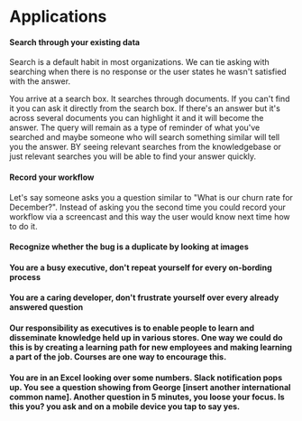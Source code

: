 # Applications

#### Search through your existing data

Search is a default habit in most organizations. We can tie asking with searching when there is no response or the user states he wasn't satisfied with the answer.

You arrive at a search box. It searches through documents. If you can't find it you can ask it directly from the search box. If there's an answer but it's across several documents you can highlight it and it will become the answer. The query will remain as a type of reminder of what you've searched and maybe someone who will search something similar will tell you the answer. BY seeing relevant searches from the knowledgebase or just relevant searches you will be able to find your answer quickly.

#### Record your workflow

Let's say someone asks you a question similar to "What is our churn rate for December?". Instead of asking you the second time you could record your workflow via a screencast and this way the user would know next time how to do it.

#### Recognize whether the bug is a duplicate by looking at images

#### You are a busy executive, don't repeat yourself for every on-bording process

#### You are a caring developer, don't frustrate yourself over every already answered question

#### Our responsibility as executives is to enable people to learn and disseminate knowledge held up in various stores. One way we could do this is by creating a learning path for new employees and making learning a part of the job. Courses are one way to encourage this.

#### You are in an Excel looking over some numbers. Slack notification pops up. You see a question showing from George [insert another international common name]. Another question in 5 minutes, you loose your focus. Is this you? you ask and on a mobile device you tap to say yes.
